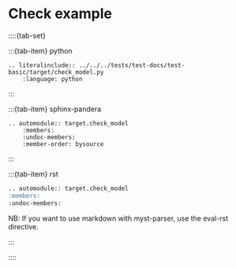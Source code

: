 # Check example

::::{tab-set}

:::{tab-item} python

```{eval-rst}
.. literalinclude:: ../../../tests/test-docs/test-basic/target/check_model.py
    :language: python
```

:::

:::{tab-item} sphinx-pandera

```{eval-rst}
.. automodule:: target.check_model
    :members:
    :undoc-members:
    :member-order: bysource
```

:::

:::{tab-item} rst

```markdown
.. automodule:: target.check_model
:members:
:undoc-members:
```

NB: If you want to use markdown with myst-parser, use the eval-rst directive.

:::

::::
